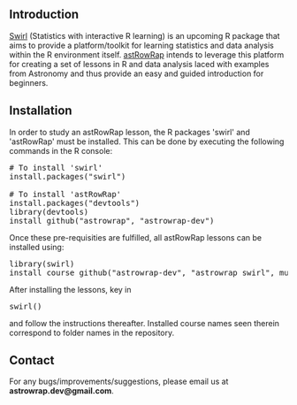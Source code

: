Introduction
------------

[Swirl](http://swirlstats.com/) (Statistics with interactive R learning) is an upcoming R package that aims to provide a platform/toolkit for learning statistics and data analysis within the R environment itself. [astRowRap](http://astrowrap-dev.github.io/astrowrap/) intends to leverage this platform for creating a set of lessons in R and data analysis laced with examples from Astronomy and thus provide an easy and guided introduction for beginners.

Installation
------------

In order to study an astRowRap lesson, the R packages 'swirl' and 'astRowRap' must be installed. This can be done by executing the following commands in the R console:
 
<pre># To install 'swirl'
install.packages("swirl")

# To install 'astRowRap'
install.packages("devtools")
library(devtools)
install_github("astrowrap", "astrowrap-dev")
</pre>

Once these pre-requisities are fulfilled, all astRowRap lessons can be installed using:

<pre>library(swirl)
install_course_github("astrowrap-dev", "astrowrap_swirl", multi=TRUE)
</pre>

After installing the lessons, key in 

<pre>swirl()</pre>

and follow the instructions thereafter. Installed course names seen therein correspond to folder names in the repository.

Contact
-------
For any bugs/improvements/suggestions, please email us at __astrowrap.dev@gmail.com__.
